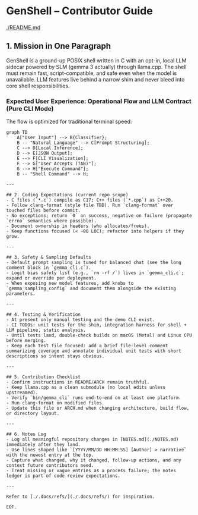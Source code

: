 # GenShell – Contributor Guide

[./README.md](./README.md)

## 1. Mission in One Paragraph
GenShell is a ground-up POSIX shell written in C with an opt-in, local LLM sidecar powered by SLM (gemma 3 actually) through llama.cpp. The shell must remain fast, script-compatible, and safe even when the model is unavailable. LLM features live behind a narrow shim and never bleed into core shell responsibilities.

### Expected User Experience: Operational Flow and LLM Contract (Pure CLI Mode)

The flow is optimized for traditional terminal speed:

```mermaid
graph TD
    A["User Input"] --> B{Classifier};
    B -- "Natural Language" --> C[Prompt Structuring];
    C --> D[Local Inference];
    D --> E[JSON Output];
    E --> F[CLI Visualization];
    F --> G["User Accepts (TAB)"];
    G --> H["Execute Command"];
    B -- "Shell Command" --> H;

---

## 2. Coding Expectations (current repo scope)
- C files (`*.c`) compile as C17; C++ files (`*.cpp`) as C++20.
- Follow clang-format (style file TBD). Run `clang-format` over touched files before commit.
- No exceptions; return `0` on success, negative on failure (propagate `errno` semantics where possible).
- Document ownership in headers (who allocates/frees).
- Keep functions focused (< ~80 LOC); refactor into helpers if they grow.

---

## 3. Safety & Sampling Defaults
- Default prompt sampling is tuned for balanced chat (see the long comment block in `gemma_cli.c`).
- Logit bias safety list (e.g., `rm -rf /`) lives in `gemma_cli.c`; expand or override per deployment.
- When exposing new model features, add knobs to `gemma_sampling_config` and document them alongside the existing parameters.

---

## 4. Testing & Verification
- At present only manual testing and the demo CLI exist.
- CI TODOs: unit tests for the shim, integration harness for shell + LLM pipeline, static analysis.
- Until tests land, double-check builds on macOS (Metal) and Linux CPU before merging.
- Keep each test file focused: add a brief file-level comment summarizing coverage and annotate individual unit tests with short descriptions so intent stays obvious.

---

## 5. Contribution Checklist
- Confirm instructions in README/ARCH remain truthful.
- Keep llama.cpp as a clean submodule (no local edits unless upstreamed).
- Verify `bin/gemma_cli` runs end-to-end on at least one platform.
- Run clang-format on modified files.
- Update this file or ARCH.md when changing architecture, build flow, or directory layout.

---

## 6. Notes Log
- Log all meaningful repository changes in [NOTES.md](./NOTES.md) immediately after they land.
- Use lines shaped like `[YYYY/MM/DD HH:MM:SS] [Author] > narrative` with the newest entry at the top.
- Capture what changed, why it changed, follow-up actions, and any context future contributors need.
- Treat missing or vague entries as a process failure; the notes ledger is part of code review expectations.

---

Refer to [./.docs/refs/](./.docs/refs/) for inspiration.

EOF.
